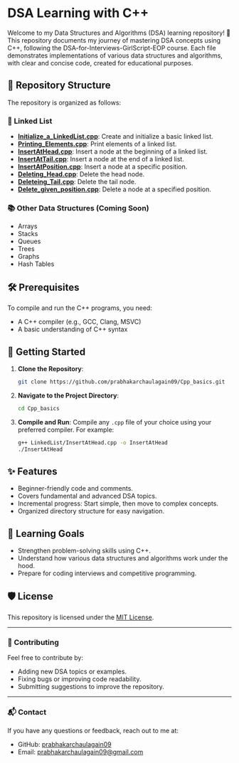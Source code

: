 # DSA Learning with C++

Welcome to my Data Structures and Algorithms (DSA) learning repository! 🚀 This repository documents my journey of mastering DSA concepts using C++, following the DSA-for-Interviews-GirlScript-EOP course. Each file demonstrates implementations of various data structures and algorithms, with clear and concise code, created for educational purposes.

## 📂 Repository Structure

The repository is organized as follows:

### 🔗 Linked List
- **[Initialize_a_LinkedList.cpp](LinkedList/Initialize_a_LinkedList.cpp)**: Create and initialize a basic linked list.
- **[Printing_Elements.cpp](LinkedList/Printing_Elements.cpp)**: Print elements of a linked list.
- **[InsertAtHead.cpp](LinkedList/InsertAtHead.cpp)**: Insert a node at the beginning of a linked list.
- **[InsertAtTail.cpp](LinkedList/InsertAtTail.cpp)**: Insert a node at the end of a linked list.
- **[InsertAtPosition.cpp](LinkedList/InsertAtPosition.cpp)**: Insert a node at a specific position.
- **[Deleting_Head.cpp](LinkedList/Deleting_Head.cpp)**: Delete the head node.
- **[Deleteing_Tail.cpp](LinkedList/Deleteing_Tail.cpp)**: Delete the tail node.
- **[Delete_given_position.cpp](LinkedList/Delete_given_position.cpp)**: Delete a node at a specified position.

### 📚 Other Data Structures (Coming Soon)
- Arrays
- Stacks
- Queues
- Trees
- Graphs
- Hash Tables

## 🛠️ Prerequisites

To compile and run the C++ programs, you need:

- A C++ compiler (e.g., GCC, Clang, MSVC)
- A basic understanding of C++ syntax

## 🚀 Getting Started

1. **Clone the Repository**:
   ```bash
   git clone https://github.com/prabhakarchaulagain09/Cpp_basics.git
   ```
2. **Navigate to the Project Directory**:
   ```bash
   cd Cpp_basics
   ```
3. **Compile and Run**:
   Compile any `.cpp` file of your choice using your preferred compiler. For example:
   ```bash
   g++ LinkedList/InsertAtHead.cpp -o InsertAtHead
   ./InsertAtHead
   ```

## ✨ Features

- Beginner-friendly code and comments.
- Covers fundamental and advanced DSA topics.
- Incremental progress: Start simple, then move to complex concepts.
- Organized directory structure for easy navigation.

## 📖 Learning Goals

- Strengthen problem-solving skills using C++.
- Understand how various data structures and algorithms work under the hood.
- Prepare for coding interviews and competitive programming.

## 🛡️ License

This repository is licensed under the [MIT License](LICENSE).

---

### 🌟 Contributing

Feel free to contribute by:
- Adding new DSA topics or examples.
- Fixing bugs or improving code readability.
- Submitting suggestions to improve the repository.

---

### 📬 Contact

If you have any questions or feedback, reach out to me at:

- GitHub: [prabhakarchaulagain09](https://github.com/prabhakarchaulagain09)
- Email: [prabhakarchaulagain09@gmail.com](prabhakarchaulagain09@gmail.com)
